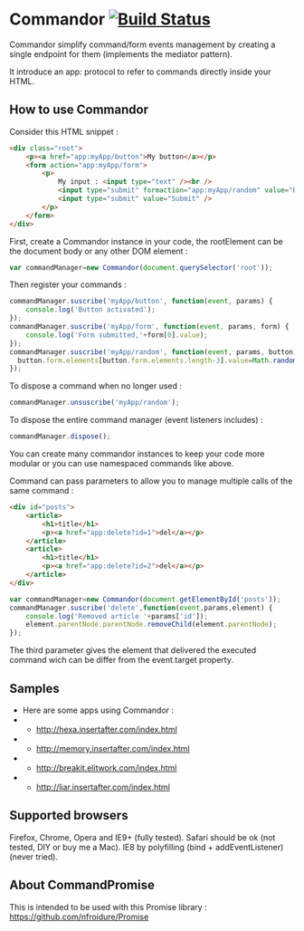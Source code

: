 Commandor [![Build Status](https://travis-ci.org/nfroidure/Commandor.png?branch=master)](https://travis-ci.org/nfroidure/Commandor)
==============

Commandor simplify command/form events management by creating a single endpoint
 for them (implements the mediator pattern).

It introduce an app: protocol to refer to commands directly inside your HTML.

How to use Commandor
--------------

Consider this HTML snippet :
```html
<div class="root">
	<p><a href="app:myApp/button">My button</a></p>
	<form action="app:myApp/form">
		<p>
			My input : <input type="text" /><br />
			<input type="submit" formaction="app:myApp/random" value="Random" />
			<input type="submit" value="Submit" />
		</p>
	</form>
</div>
```

First, create a Commandor instance in your code, the rootElement can be the
 document body or any other DOM element :

```js
var commandManager=new Commandor(document.querySelector('root'));
```

Then register your commands :
```js
commandManager.suscribe('myApp/button', function(event, params) {
	console.log('Button activated');
});
commandManager.suscribe('myApp/form', function(event, params, form) {
	console.log('Form submitted,'+form[0].value);
});
commandManager.suscribe('myApp/random', function(event, params, button) {
  button.form.elements[button.form.elements.length-3].value=Math.random();
});
```

To dispose a command when no longer used :

```js
commandManager.unsuscribe('myApp/random');
```

To dispose the entire command manager (event listeners includes) :

```js
commandManager.dispose();
```

You can create many commandor instances to keep your code more modular or you
can use namespaced commands like above.

Command can pass parameters to allow you to manage multiple calls
 of the same command :

```html
<div id="posts">
	<article>
		<h1>title</h1>
		<p><a href="app:delete?id=1">del</a></p>
	</article>
	<article>
		<h1>title</h1>
		<p><a href="app:delete?id=2">del</a></p>
	</article>
</div>
```

```js
var commandManager=new Commandor(document.getElementById('posts'));
commandManager.suscribe('delete',function(event,params,element) {
	console.log('Removed article '+params['id']);
	element.parentNode.parentNode.removeChild(element.parentNode);
});
```

The third parameter gives the element that delivered the executed command wich
 can be differ from the event.target property.

Samples
--------------
*	Here are some apps using Commandor :
* * http://hexa.insertafter.com/index.html
* * http://memory.insertafter.com/index.html
* * http://breakit.elitwork.com/index.html
* * http://liar.insertafter.com/index.html

Supported browsers
--------------
Firefox, Chrome, Opera and IE9+ (fully tested).
Safari should be ok (not tested, DIY or buy me a Mac).
IE8 by polyfilling (bind + addEventListener) (never tried).

About CommandPromise
--------------
This is intended to be used with this Promise library : https://github.com/nfroidure/Promise
